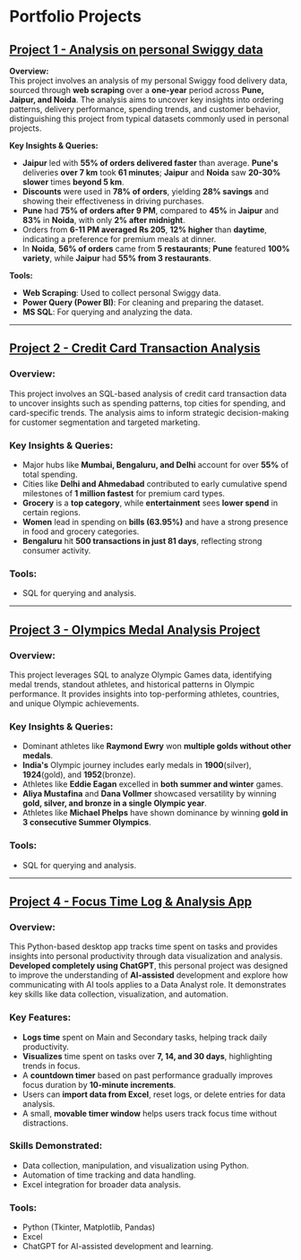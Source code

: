 # Portfolio Projects

## [Project 1 - Analysis on personal Swiggy data](https://github.com/ashishaameria/swiggy_sql)
 
**Overview:**  
This project involves an analysis of my personal Swiggy food delivery data, sourced through **web scraping** over a **one-year** period across **Pune, Jaipur, and Noida**. The analysis aims to uncover key insights into ordering patterns, delivery performance, spending trends, and customer behavior, distinguishing this project from typical datasets commonly used in personal projects.

**Key Insights & Queries:**

- **Jaipur** led with **55% of orders delivered faster** than average. **Pune's** deliveries **over 7 km** took **61 minutes**; **Jaipur** and **Noida** saw **20-30% slower** times **beyond 5 km**.
- **Discounts** were used in **78% of orders**, yielding **28% savings** and showing their effectiveness in driving purchases.
- **Pune** had **75% of orders after 9 PM**, compared to **45%** in **Jaipur** and **83%** in **Noida**, with only **2% after midnight**.
- Orders from **6-11 PM averaged Rs 205**, **12% higher** than **daytime**, indicating a preference for premium meals at dinner.
- In **Noida**, **56% of orders** came from **5 restaurants**; **Pune** featured **100% variety**, while **Jaipur** had **55% from 3 restaurants**.

**Tools:**  
- **Web Scraping**: Used to collect personal Swiggy data.  
- **Power Query (Power BI)**: For cleaning and preparing the dataset.  
- **MS SQL**: For querying and analyzing the data.  

---

## [Project 2 - Credit Card Transaction Analysis](https://github.com/ashishaameria/credit_card_sql)

### Overview:
This project involves an SQL-based analysis of credit card transaction data to uncover insights such as spending patterns, top cities for spending, and card-specific trends. The analysis aims to inform strategic decision-making for customer segmentation and targeted marketing.

### Key Insights & Queries:
- Major hubs like **Mumbai, Bengaluru, and Delhi** account for over **55%** of total spending.
- Cities like **Delhi and Ahmedabad** contributed to early cumulative spend milestones of **1 million fastest** for premium card types.
- **Grocery** is a **top category**, while **entertainment** sees **lower spend** in certain regions.
- **Women** lead in spending on **bills (63.95%)** and have a strong presence in food and grocery categories.
- **Bengaluru** hit **500 transactions in just 81 days**, reflecting strong consumer activity.

### Tools:
- SQL for querying and analysis.

---

## [Project 3 - Olympics Medal Analysis Project](https://github.com/ashishaameria/olympics_sql)

### Overview:
This project leverages SQL to analyze Olympic Games data, identifying medal trends, standout athletes, and historical patterns in Olympic performance. It provides insights into top-performing athletes, countries, and unique Olympic achievements.

### Key Insights & Queries:
- Dominant athletes like **Raymond Ewry** won **multiple golds without other medals**.
- **India's** Olympic journey includes early medals in **1900**(silver), **1924**(gold), and **1952**(bronze).
- Athletes like **Eddie Eagan** excelled in **both summer and winter** games.
- **Aliya Mustafina** and **Dana Vollmer** showcased versatility by winning **gold, silver, and bronze in a single Olympic year**.
- Athletes like **Michael Phelps** have shown dominance by winning **gold in 3 consecutive Summer Olympics**.

### Tools:
- SQL for querying and analysis.

---

## [Project 4 - Focus Time Log & Analysis App](https://github.com/ashishaameria/time_log_analysis_app_python)

### Overview:
This Python-based desktop app tracks time spent on tasks and provides insights into personal productivity through data visualization and analysis. **Developed completely using ChatGPT**, this personal project was designed to improve the understanding of **AI-assisted** development and explore how communicating with AI tools applies to a Data Analyst role. It demonstrates key skills like data collection, visualization, and automation.

### Key Features:
- **Logs time** spent on Main and Secondary tasks, helping track daily productivity.
- **Visualizes** time spent on tasks over **7, 14, and 30 days**, highlighting trends in focus.
- A **countdown timer** based on past performance gradually improves focus duration by **10-minute increments**.
- Users can **import data from Excel**, reset logs, or delete entries for data analysis.
- A small, **movable timer window** helps users track focus time without distractions.

### Skills Demonstrated:
- Data collection, manipulation, and visualization using Python.
- Automation of time tracking and data handling.
- Excel integration for broader data analysis.

### Tools:
- Python (Tkinter, Matplotlib, Pandas)
- Excel
- ChatGPT for AI-assisted development and learning.
